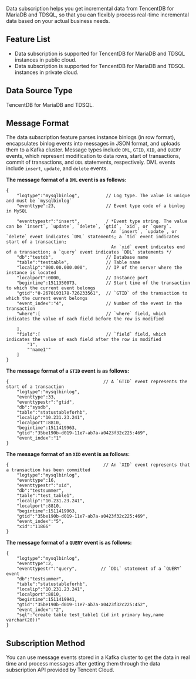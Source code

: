 Data subscription helps you get incremental data from TencentDB for MariaDB and TDSQL, so that you can flexibly process real-time incremental data based on your actual business needs.

## Feature List
- Data subscription is supported for TencentDB for MariaDB and TDSQL instances in public cloud.
- Data subscription is supported for TencentDB for MariaDB and TDSQL instances in private cloud.

## Data Source Type
TencentDB for MariaDB and TDSQL.

## Message Format
The data subscription feature parses instance binlogs (in row format), encapsulates binlog events into messages in JSON format, and uploads them to a Kafka cluster. Message types include `DML`, `GTID`, `XID`, and `QUERY` events, which represent modification to data rows, start of transactions, commit of transactions, and `DDL` statements, respectively. DML events include `insert`, `update`, and `delete` events.

**The message format of a `DML` event is as follows:**
```
{
    "logtype":"mysqlbinlog",          // Log type. The value is unique and must be `mysqlbinlog`
    "eventtype":23,                   // Event type code of a binlog in MySQL
  
    "eventtypestr":"insert",          / *Event type string. The value can be `insert`, `update`, `delete`, `gtid`, `xid`, or `query`.
		                                An `insert`, `update`, or `delete` event indicates `DML` statements; a `tid` event indicates start of a transaction;
                                        An `xid` event indicates end of a transaction; a `query` event indicates `DDL` statements */
    "db":"testdb",                    // Database name
    "table":"testtable",              // Table name
    "localip":"000.00.000.000",       // IP of the server where the instance is located
    "localport":0000,                 // Instance port
    "begintime":1511350073,           // Start time of the transaction to which the current event belongs
    "gtid":"0-2670193178-726233561",  // `GTID` of the transaction to which the current event belongs
    "event_index":"4",                // Number of the event in the transaction  
    "where":[                         // `where` field, which indicates the value of each field before the row is modified
    
    ],
    "field":[                         // `field` field, which indicates the value of each field after the row is modified
        "1",
        "'name1'"
    ]
}
```

**The message format of a `GTID` event is as follows:**
```
{                                    // A `GTID` event represents the start of a transaction
    "logtype":"mysqlbinlog",
    "eventtype":33,
    "eventtypestr":"gtid",
    "db":"sysdb",
    "table":"statustableforhb",
    "localip":"10.231.23.241",
    "localport":8810,
    "begintime":1511419963,
    "gtid":"35be190b-d019-11e7-ab7a-a0423f32c225:469",
    "event_index":"1"
}
```

**The message format of an `XID` event is as follows:**
```
{                                    // An `XID` event represents that a transaction has been committed
    "logtype":"mysqlbinlog",
    "eventtype":16,
    "eventtypestr":"xid",
    "db":"testsummer",
    "table":"test_table1",
    "localip":"10.231.23.241",
    "localport":8810,
    "begintime":1511419963,
    "gtid":"35be190b-d019-11e7-ab7a-a0423f32c225:469",
    "event_index":"5",
    "xid":"11866"
}
```

**The message format of a `QUERY` event is as follows:**
```
{
    "logtype":"mysqlbinlog",                          
    "eventtype":2,
    "eventtypestr":"query",         // `DDL` statement of a `QUERY` event
    "db":"testsummer",
    "table":"statustableforhb",
    "localip":"10.231.23.241",
    "localport":8810,
    "begintime":1511419941,
    "gtid":"35be190b-d019-11e7-ab7a-a0423f32c225:452",
    "event_index":"2",
    "sql":"create table test_table1 (id int primary key,name varchar(20))"
}
```


## Subscription Method
You can use message events stored in a Kafka cluster to get the data in real time and process messages after getting them through the data subscription API provided by Tencent Cloud.
